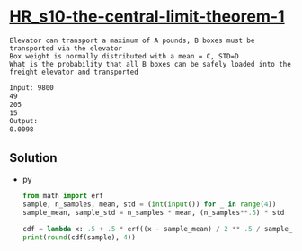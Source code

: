 # [HR_s10-the-central-limit-theorem-1](https://www.hackerrank.com/challenges/s10-the-central-limit-theorem-1)

```en
Elevator can transport a maximum of A pounds, B boxes must be transported via the elevator
Box weight is normally distributed with a mean = C, STD=D
What is the probability that all B boxes can be safely loaded into the freight elevator and transported
```

```txt
Input: 9800
49
205
15
Output:
0.0098
```

## Solution

* py

  ```py
  from math import erf
  sample, n_samples, mean, std = (int(input()) for _ in range(4))
  sample_mean, sample_std = n_samples * mean, (n_samples**.5) * std

  cdf = lambda x: .5 + .5 * erf((x - sample_mean) / 2 ** .5 / sample_std)
  print(round(cdf(sample), 4))
  ```
